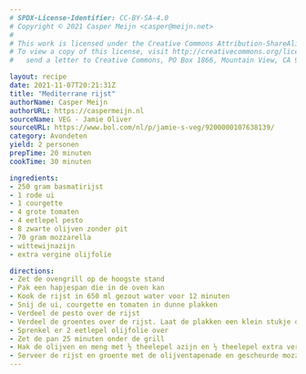 ```yaml
---
# SPDX-License-Identifier: CC-BY-SA-4.0
# Copyright © 2021 Casper Meijn <casper@meijn.net>
# 
# This work is licensed under the Creative Commons Attribution-ShareAlike 4.0 International License. 
# To view a copy of this license, visit http://creativecommons.org/licenses/by-sa/4.0/ or 
#   send a letter to Creative Commons, PO Box 1866, Mountain View, CA 94042, USA.

layout: recipe
date: 2021-11-07T20:21:31Z
title: "Mediterrane rijst"
authorName: Casper Meijn
authorURL: https://caspermeijn.nl
sourceName: VEG - Jamie Oliver
sourceURL: https://www.bol.com/nl/p/jamie-s-veg/9200000107638139/
category: Avondeten
yield: 2 personen
prepTime: 20 minuten
cookTime: 30 minuten 

ingredients:
- 250 gram basmatirijst
- 1 rode ui
- 1 courgette
- 4 grote tomaten
- 4 eetlepel pesto
- 8 zwarte olijven zonder pit
- 70 gram mozzarella
- wittewijnazijn
- extra vergine olijfolie

directions:
- Zet de ovengrill op de hoogste stand
- Pak een hapjespan die in de oven kan
- Kook de rijst in 650 ml gezout water voor 12 minuten
- Snij de ui, courgette en tomaten in dunne plakken
- Verdeel de pesto over de rijst
- Verdeel de groentes over de rijst. Laat de plakken een klein stukje overlappen. Begin met de buitenste ring en werk naar het midden toe
- Sprenkel er 2 eetlepel olijfolie over
- Zet de pan 25 minuten onder de grill
- Hak de olijven en meng met ½ theelepel azijn en ½ theelepel extra vergine olijfolie
- Serveer de rijst en groente met de olijventapenade en gescheurde mozzarella
---
```

